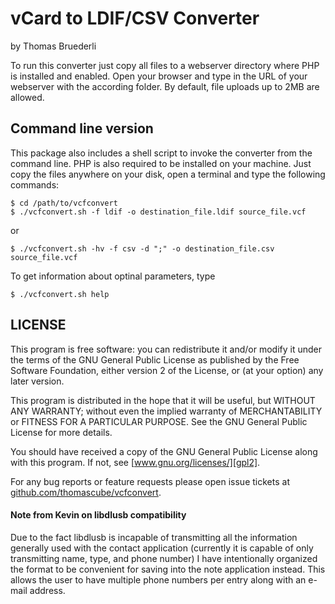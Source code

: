 vCard to LDIF/CSV Converter
===========================
by Thomas Bruederli

To run this converter just copy all files to a webserver directory where PHP
is installed and enabled. Open your browser and type in the URL of your
webserver with the according folder. By default, file uploads up to 2MB are 
allowed.

Command line version
--------------------
This package also includes a shell script to invoke the converter from the
command line. PHP is also required to be installed on your machine.
Just copy the files anywhere on your disk, open a terminal and type the
following commands:

	$ cd /path/to/vcfconvert
	$ ./vcfconvert.sh -f ldif -o destination_file.ldif source_file.vcf
or

	$ ./vcfconvert.sh -hv -f csv -d ";" -o destination_file.csv source_file.vcf

To get information about optinal parameters, type

	$ ./vcfconvert.sh help

LICENSE
-------
This program is free software: you can redistribute it and/or modify
it under the terms of the GNU General Public License as published by
the Free Software Foundation, either version 2 of the License,
or (at your option) any later version.

This program is distributed in the hope that it will be useful,
but WITHOUT ANY WARRANTY; without even the implied warranty of
MERCHANTABILITY or FITNESS FOR A PARTICULAR PURPOSE. See the
GNU General Public License for more details.

You should have received a copy of the GNU General Public License
along with this program. If not, see [www.gnu.org/licenses/][gpl2].

For any bug reports or feature requests please open issue tickets at
[github.com/thomascube/vcfconvert][github].


#### Note from Kevin on libdlusb compatibility
Due to the fact libdlusb is incapable of transmitting all the information
generally used with the contact application (currently it is capable of 
only transmitting name, type, and phone number) I have intentionally organized
the format to be convenient for saving into the note application instead. This 
allows the user to have multiple phone numbers per entry along with an e-mail
address.

[gpl2]:        http://www.gnu.org/licenses/gpl2.txt
[github]:      http://github.com/thomascube/vcfconvert

